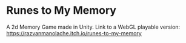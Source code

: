 # Runes to My Memory
 A 2d Memory Game made in Unity.
 Link to a WebGL playable version: https://razvanmanolache.itch.io/runes-to-my-memory
